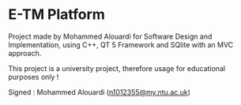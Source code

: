 # E-TM Platform


Project made by Mohammed Alouardi for Software Design and Implementation, using C++, QT 5 Framework and SQlite with an MVC approach.

This project is a university project, therefore usage for educational purposes only !

Signed : Mohammed Alouardi (n1012355@my.ntu.ac.uk)
